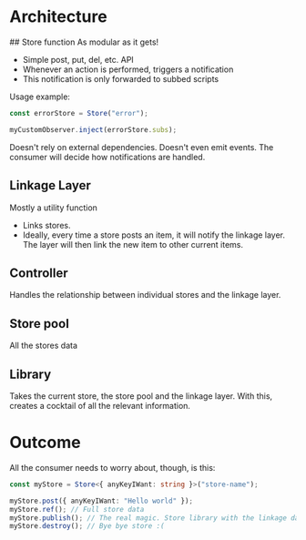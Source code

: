 # Architecture

## Store function
As modular as it gets!

- Simple post, put, del, etc. API
- Whenever an action is performed, triggers a notification
- This notification is only forwarded to subbed scripts

Usage example:

```ts
const errorStore = Store("error");

myCustomObserver.inject(errorStore.subs);
```

Doesn't rely on external dependencies. Doesn't even emit events. The consumer will decide how notifications are handled.

## Linkage Layer

Mostly a utility function

- Links stores.
- Ideally, every time a store posts an item, it will notify the linkage layer. The layer will then link the new item to other current items.

## Controller

Handles the relationship between individual stores and the linkage layer.

## Store pool

All the stores data

## Library

Takes the current store, the store pool and the linkage layer. With this, creates a cocktail of all the relevant information.

# Outcome

All the consumer needs to worry about, though, is this:

```ts
const myStore = Store<{ anyKeyIWant: string }>("store-name");

myStore.post({ anyKeyIWant: "Hello world" });
myStore.ref(); // Full store data
myStore.publish(); // The real magic. Store library with the linkage data to every other store.
myStore.destroy(); // Bye bye store :(
```
